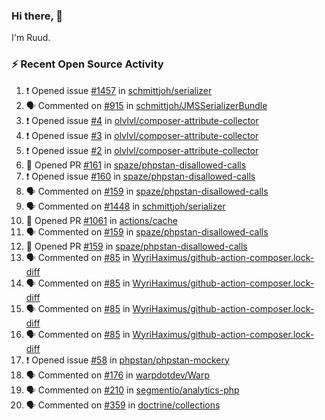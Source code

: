 ### Hi there, 👋

I'm Ruud.
 
### :zap: Recent Open Source Activity

<!--START_SECTION:activity-->
1. ❗️ Opened issue [#1457](https://github.com/schmittjoh/serializer/issues/1457) in [schmittjoh/serializer](https://github.com/schmittjoh/serializer)
2. 🗣 Commented on [#915](https://github.com/schmittjoh/JMSSerializerBundle/issues/915) in [schmittjoh/JMSSerializerBundle](https://github.com/schmittjoh/JMSSerializerBundle)
3. ❗️ Opened issue [#4](https://github.com/olvlvl/composer-attribute-collector/issues/4) in [olvlvl/composer-attribute-collector](https://github.com/olvlvl/composer-attribute-collector)
4. ❗️ Opened issue [#3](https://github.com/olvlvl/composer-attribute-collector/issues/3) in [olvlvl/composer-attribute-collector](https://github.com/olvlvl/composer-attribute-collector)
5. ❗️ Opened issue [#2](https://github.com/olvlvl/composer-attribute-collector/issues/2) in [olvlvl/composer-attribute-collector](https://github.com/olvlvl/composer-attribute-collector)
6. 💪 Opened PR [#161](https://github.com/spaze/phpstan-disallowed-calls/pull/161) in [spaze/phpstan-disallowed-calls](https://github.com/spaze/phpstan-disallowed-calls)
7. ❗️ Opened issue [#160](https://github.com/spaze/phpstan-disallowed-calls/issues/160) in [spaze/phpstan-disallowed-calls](https://github.com/spaze/phpstan-disallowed-calls)
8. 🗣 Commented on [#159](https://github.com/spaze/phpstan-disallowed-calls/issues/159) in [spaze/phpstan-disallowed-calls](https://github.com/spaze/phpstan-disallowed-calls)
9. 🗣 Commented on [#1448](https://github.com/schmittjoh/serializer/issues/1448) in [schmittjoh/serializer](https://github.com/schmittjoh/serializer)
10. 💪 Opened PR [#1061](https://github.com/actions/cache/pull/1061) in [actions/cache](https://github.com/actions/cache)
11. 🗣 Commented on [#159](https://github.com/spaze/phpstan-disallowed-calls/issues/159) in [spaze/phpstan-disallowed-calls](https://github.com/spaze/phpstan-disallowed-calls)
12. 💪 Opened PR [#159](https://github.com/spaze/phpstan-disallowed-calls/pull/159) in [spaze/phpstan-disallowed-calls](https://github.com/spaze/phpstan-disallowed-calls)
13. 🗣 Commented on [#85](https://github.com/WyriHaximus/github-action-composer.lock-diff/issues/85) in [WyriHaximus/github-action-composer.lock-diff](https://github.com/WyriHaximus/github-action-composer.lock-diff)
14. 🗣 Commented on [#85](https://github.com/WyriHaximus/github-action-composer.lock-diff/issues/85) in [WyriHaximus/github-action-composer.lock-diff](https://github.com/WyriHaximus/github-action-composer.lock-diff)
15. 🗣 Commented on [#85](https://github.com/WyriHaximus/github-action-composer.lock-diff/issues/85) in [WyriHaximus/github-action-composer.lock-diff](https://github.com/WyriHaximus/github-action-composer.lock-diff)
16. 🗣 Commented on [#85](https://github.com/WyriHaximus/github-action-composer.lock-diff/issues/85) in [WyriHaximus/github-action-composer.lock-diff](https://github.com/WyriHaximus/github-action-composer.lock-diff)
17. ❗️ Opened issue [#58](https://github.com/phpstan/phpstan-mockery/issues/58) in [phpstan/phpstan-mockery](https://github.com/phpstan/phpstan-mockery)
18. 🗣 Commented on [#176](https://github.com/warpdotdev/Warp/issues/176) in [warpdotdev/Warp](https://github.com/warpdotdev/Warp)
19. 🗣 Commented on [#210](https://github.com/segmentio/analytics-php/issues/210) in [segmentio/analytics-php](https://github.com/segmentio/analytics-php)
20. 🗣 Commented on [#359](https://github.com/doctrine/collections/issues/359) in [doctrine/collections](https://github.com/doctrine/collections)
<!--END_SECTION:activity-->
